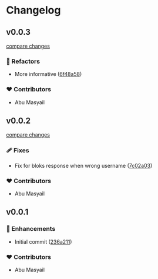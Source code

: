 # Changelog


## v0.0.3

[compare changes](https://github.com/sooluh/bloks-parser/compare/v0.0.2...v0.0.3)

### 💅 Refactors

- More informative ([6f48a58](https://github.com/sooluh/bloks-parser/commit/6f48a58))

### ❤️  Contributors

- Abu Masyail

## v0.0.2

[compare changes](https://github.com/sooluh/bloks-parser/compare/v0.0.1...v0.0.2)

### 🩹 Fixes

- Fix for bloks response when wrong username ([7c02a03](https://github.com/sooluh/bloks-parser/commit/7c02a03))

### ❤️  Contributors

- Abu Masyail

## v0.0.1


### 🚀 Enhancements

- Initial commit ([236a211](https://github.com/sooluh/bloks-parser/commit/236a211))

### ❤️  Contributors

- Abu Masyail

